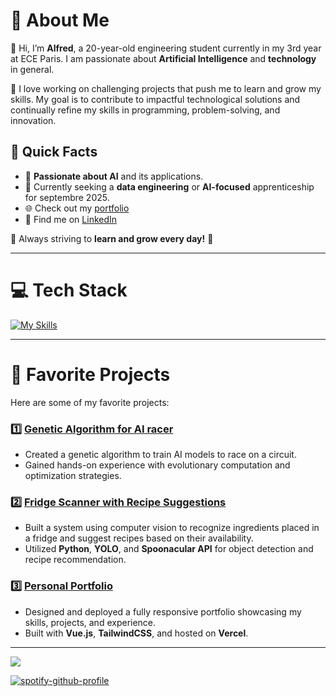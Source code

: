 # 💫 About Me

👋 Hi, I’m **Alfred**, a 20-year-old engineering student currently in my 3rd year at ECE Paris. I am passionate about **Artificial Intelligence** and **technology** in general.

🚀 I love working on challenging projects that push me to learn and grow my skills. My goal is to contribute to impactful technological solutions and continually refine my skills in programming, problem-solving, and innovation.

## 🌟 Quick Facts
- 🧠 **Passionate about AI** and its applications.
- 📍 Currently seeking a **data engineering** or **AI-focused** apprenticeship for septembre 2025.
- 🌐 Check out my [portfolio](https://alfreddevulpian.vercel.app)  
- 💼 Find me on [LinkedIn](https://linkedin.com/in/alfred-de-vulpian/)  

🚀 Always striving to **learn and grow every day!** 🚀

---

# 💻 Tech Stack

[![My Skills](https://skillicons.dev/icons?i=python,c,html,css,js,vue,tailwind,php,mysql,linux,git,java,docker&perline=7)](https://skillicons.dev)

---

# 🌟 Favorite Projects

Here are some of my favorite projects:

### 1️⃣ [**Genetic Algorithm for AI racer**](https://github.com/Alfred0404/genetic_ai_racer)
- Created a genetic algorithm to train AI models to race on a circuit.  
- Gained hands-on experience with evolutionary computation and optimization strategies.

### 2️⃣ [**Fridge Scanner with Recipe Suggestions**](https://github.com/Alfred0404/smart_fridge_recipes_generator)
- Built a system using computer vision to recognize ingredients placed in a fridge and suggest recipes based on their availability.  
- Utilized **Python**, **YOLO**, and **Spoonacular API** for object detection and recipe recommendation.

### 3️⃣ [**Personal Portfolio**](https://alfreddevulpian.vercel.app)
- Designed and deployed a fully responsive portfolio showcasing my skills, projects, and experience.  
- Built with **Vue.js**, **TailwindCSS**, and hosted on **Vercel**.

---

[![](https://visitcount.itsvg.in/api?id=Alfred0404&icon=0&color=0)](https://visitcount.itsvg.in)

[![spotify-github-profile](https://spotify-github-profile.kittinanx.com/api/view?uid=commandobognol&cover_image=true&theme=novatorem&show_offline=false&background_color=121212&interchange=true&bar_color=1faf51&bar_color_cover=true)](https://github.com/kittinan/spotify-github-profile)
